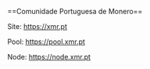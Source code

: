 ==Comunidade Portuguesa de Monero==

Site: https://xmr.pt

Pool: https://pool.xmr.pt

Node: https://node.xmr.pt

